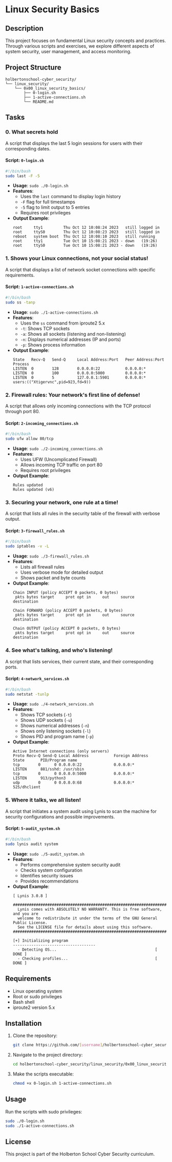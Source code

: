 # Linux Security Basics

## Description
This project focuses on fundamental Linux security concepts and practices. Through various scripts and exercises, we explore different aspects of system security, user management, and access monitoring.

## Project Structure
```
holbertonschool-cyber_security/
└── linux_security/
    └── 0x00_linux_security_basics/
        ├── 0-login.sh
        ├── 1-active-connections.sh
        └── README.md
```

## Tasks

### 0. What secrets hold
A script that displays the last 5 login sessions for users with their corresponding dates.

#### Script: `0-login.sh`
```bash
#!/bin/bash
sudo last -F -5
```

- **Usage**: `sudo ./0-login.sh`
- **Features**:
  - Uses the `last` command to display login history
  - `-F` flag for full timestamps
  - `-5` flag to limit output to 5 entries
  - Requires root privileges
- **Output Example**:
  ```
  root     tty1         Thu Oct 12 10:08:24 2023   still logged in
  root     ttyS0        Thu Oct 12 10:08:23 2023   still logged in
  reboot   system boot  Thu Oct 12 10:08:10 2023   still running
  root     tty1         Tue Oct 10 15:08:21 2023 - down   (19:26)
  root     ttyS0        Tue Oct 10 15:08:21 2023 - down   (19:26)
  ```

### 1. Shows your Linux connections, not your social status!
A script that displays a list of network socket connections with specific requirements.

#### Script: `1-active-connections.sh`
```bash
#!/bin/bash
sudo ss -tanp
```

- **Usage**: `sudo ./1-active-connections.sh`
- **Features**:
  - Uses the `ss` command from iproute2 5.x
  - `-t`: Shows TCP sockets
  - `-a`: Shows all sockets (listening and non-listening)
  - `-n`: Displays numerical addresses (IP and ports)
  - `-p`: Shows process information
- **Output Example**:
  ```
  State   Recv-Q   Send-Q     Local Address:Port   Peer Address:Port   Process                                              
  LISTEN  0        128        0.0.0.0:22           0.0.0.0:*
  LISTEN  0        100        0.0.0.0:5000         0.0.0.0:*
  LISTEN  0        5          127.0.0.1:5901       0.0.0.0:*          users:(("Xtigervnc",pid=923,fd=9))
  ```

### 2. Firewall rules: Your network's first line of defense!
A script that allows only incoming connections with the TCP protocol through port 80.

#### Script: `2-incoming_connections.sh`
```bash
#!/bin/bash
sudo ufw allow 80/tcp
```

- **Usage**: `sudo ./2-incoming_connections.sh`
- **Features**:
  - Uses UFW (Uncomplicated Firewall)
  - Allows incoming TCP traffic on port 80
  - Requires root privileges
- **Output Example**:
  ```
  Rules updated
  Rules updated (v6)
  ```

### 3. Securing your network, one rule at a time!
A script that lists all rules in the security table of the firewall with verbose output.

#### Script: `3-firewall_rules.sh`
```bash
#!/bin/bash
sudo iptables -v -L
```

- **Usage**: `sudo ./3-firewall_rules.sh`
- **Features**:
  - Lists all firewall rules
  - Uses verbose mode for detailed output
  - Shows packet and byte counts
- **Output Example**:
  ```
  Chain INPUT (policy ACCEPT 0 packets, 0 bytes)
   pkts bytes target     prot opt in     out     source               destination         

  Chain FORWARD (policy ACCEPT 0 packets, 0 bytes)
   pkts bytes target     prot opt in     out     source               destination         

  Chain OUTPUT (policy ACCEPT 0 packets, 0 bytes)
   pkts bytes target     prot opt in     out     source               destination
  ```

### 4. See what's talking, and who's listening!
A script that lists services, their current state, and their corresponding ports.

#### Script: `4-network_services.sh`
```bash
#!/bin/bash
sudo netstat -tunlp
```

- **Usage**: `sudo ./4-network_services.sh`
- **Features**:
  - Shows TCP sockets (`-t`)
  - Shows UDP sockets (`-u`)
  - Shows numerical addresses (`-n`)
  - Shows only listening sockets (`-l`)
  - Shows PID and program name (`-p`)
- **Output Example**:
  ```
  Active Internet connections (only servers)
  Proto Recv-Q Send-Q Local Address           Foreign Address         State       PID/Program name
  tcp        0      0 0.0.0.0:22              0.0.0.0:*               LISTEN      881/sshd: /usr/sbin 
  tcp        0      0 0.0.0.0:5000            0.0.0.0:*               LISTEN      913/python3
  udp        0      0 0.0.0.0:68              0.0.0.0:*                           525/dhclient
  ```

### 5. Where it talks, we all listen!
A script that initiates a system audit using Lynis to scan the machine for security configurations and possible improvements.

#### Script: `5-audit_system.sh`
```bash
#!/bin/bash
sudo lynis audit system
```

- **Usage**: `sudo ./5-audit_system.sh`
- **Features**:
  - Performs comprehensive system security audit
  - Checks system configuration
  - Identifies security issues
  - Provides recommendations
- **Output Example**:
  ```
  [ Lynis 3.0.8 ]

  ################################################################################
    Lynis comes with ABSOLUTELY NO WARRANTY. This is free software, and you are
    welcome to redistribute it under the terms of the GNU General Public License.
    See the LICENSE file for details about using this software.
  ################################################################################

  [+] Initializing program
  ------------------------------------
    - Detecting OS...                                           [ DONE ]
    - Checking profiles...                                      [ DONE ]
  ```

## Requirements
- Linux operating system
- Root or sudo privileges
- Bash shell
- iproute2 version 5.x

## Installation
1. Clone the repository:
   ```bash
   git clone https://github.com/[username]/holbertonschool-cyber_security.git
   ```
2. Navigate to the project directory:
   ```bash
   cd holbertonschool-cyber_security/linux_security/0x00_linux_security_basics
   ```
3. Make the scripts executable:
   ```bash
   chmod +x 0-login.sh 1-active-connections.sh
   ```

## Usage
Run the scripts with sudo privileges:
```bash
sudo ./0-login.sh
sudo ./1-active-connections.sh
```

## License
This project is part of the Holberton School Cyber Security curriculum.